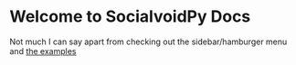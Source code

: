 # Welcome to SocialvoidPy Docs

Not much I can say apart from checking out the sidebar/hamburger menu and [the examples](https://github.com/Intellivoid/SocialvoidPy/blob/master/examples)
